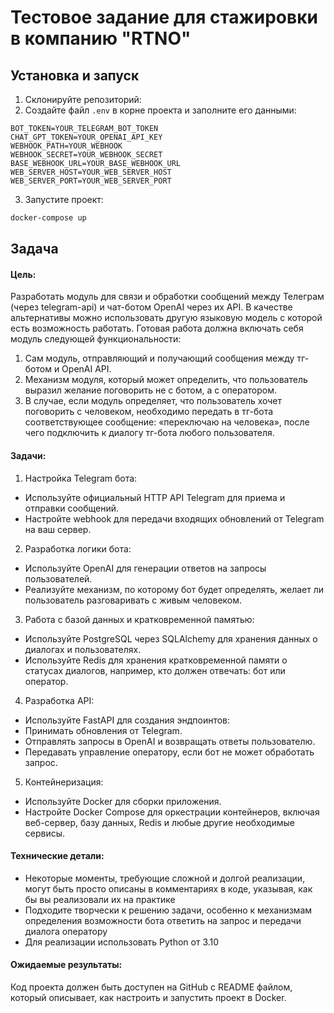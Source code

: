 # Тестовое задание для стажировки в компанию "RTNO"

## Установка и запуск

1. Склонируйте репозиторий:
2. Создайте файл `.env` в корне проекта и заполните его данными:
```env
BOT_TOKEN=YOUR_TELEGRAM_BOT_TOKEN
CHAT_GPT_TOKEN=YOUR_OPENAI_API_KEY
WEBHOOK_PATH=YOUR_WEBHOOK
WEBHOOK_SECRET=YOUR_WEBHOOK_SECRET
BASE_WEBHOOK_URL=YOUR_BASE_WEBHOOK_URL
WEB_SERVER_HOST=YOUR_WEB_SERVER_HOST
WEB_SERVER_PORT=YOUR_WEB_SERVER_PORT
```
3. Запустите проект:
```bash
docker-compose up
```

## Задача

#### Цель:
 Разработать модуль для связи и обработки сообщений между Телеграм (через telegram-api) и чат-ботом OpenAI через их API. В качестве альтернативы можно использовать другую языковую модель с которой есть возможность работать.
 Готовая работа должна включать себя модуль следующей функциональности:
 1) Сам модуль, отправляющий и получающий сообщения между тг-ботом и OpenAI API.
 2) Механизм модуля, который может определить, что пользователь выразил желание поговорить не с ботом, а с оператором.
 3) В случае, если модуль определяет, что пользователь хочет поговорить с человеком, необходимо передать в тг-бота соответствующее сообщение: «переключаю на человека», после чего подключить к диалогу тг-бота любого пользователя. 
#### Задачи:
 1. Настройка Telegram бота:
   - Используйте официальный HTTP API Telegram для приема и отправки сообщений.
   - Настройте webhook для передачи входящих обновлений от Telegram на ваш сервер.
 2. Разработка логики бота:
   - Используйте OpenAI для генерации ответов на запросы пользователей.
   - Реализуйте механизм, по которому бот будет определять, желает ли пользователь 
разговаривать с живым человеком.
 3. Работа с базой данных и кратковременной памятью:
   - Используйте PostgreSQL через SQLAlchemy для хранения данных о диалогах и пользователях.
   - Используйте Redis для хранения кратковременной памяти о статусах диалогов, например, кто должен отвечать: бот или оператор.
 4. Разработка API:
   - Используйте FastAPI для создания эндпоинтов:
   - Принимать обновления от Telegram.
   - Отправлять запросы в OpenAI и возвращать ответы пользователю.
   - Передавать управление оператору, если бот не может обработать запрос.
 5. Контейнеризация:
   - Используйте Docker для сборки приложения.
   - Настройте Docker Compose для оркестрации контейнеров, включая веб-сервер, базу данных, Redis и любые другие необходимые сервисы.
#### Технические детали:
- Некоторые моменты, требующие сложной и долгой реализации, могут быть просто описаны в комментариях в коде, указывая, как бы вы реализовали их на практике
- Подходите творчески к решению задачи, особенно к механизмам определения возможности бота ответить на запрос и передачи диалога оператору
- Для реализации использовать Python от 3.10
#### Ожидаемые результаты:
Код проекта должен быть доступен на GitHub с README файлом, который описывает, как настроить и запустить проект в Docker.
